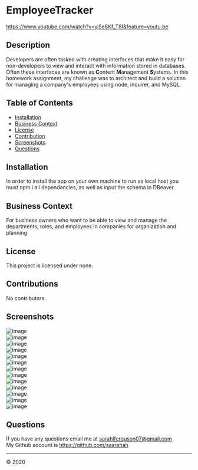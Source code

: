 # EmployeeTracker

https://www.youtube.com/watch?v=yj5e8Kf_T8I&feature=youtu.be

## Description

Developers are often tasked with creating interfaces that make it easy for non-developers to view and interact with information stored in databases. Often these interfaces are known as **C**ontent **M**anagement **S**ystems. In this homework assignment, my challenge was to architect and build a solution for managing a company's employees using node, inquirer, and MySQL.


  ## Table of Contents 
  
  * [Installation](#installation) 
  * [Business Context](#businesscontext)
  * [License](#license)
  * [Contribution](#contributions)
  * [Screenshots](#tests)
  * [Questions](#questions)

## Installation
  
In order to install the app on your own machine to run as local host you must npm i all dependancies, as well as input the schema in DBeaver. 

## Business Context

For business owners who want to be able to view and manage the departments, roles, and employees in companies for organization and planning

 ## License
  
This project is licensed under none.

## Contributions
  
No contributors. 

## Screenshots

![image](images/screenshot1.PNG)
<br/>
![image](images/screenshot2.PNG)
<br/>
![image](images/screenshot3.PNG)
<br/>
![image](images/screenshot4.PNG)
<br/>
![image](images/screenshot5.PNG)
<br/>
![image](images/screenshot6.PNG)
<br/>
![image](images/screenshot7.PNG)
<br/>
![image](images/screenshot8.PNG)
<br/>
![image](images/screenshot9.PNG)
<br/>
![image](images/screenshot10.PNG)
<br/>
![image](images/screenshot11.PNG)
<br/>
![image](images/screenshot12.PNG)
<br/>
![image](images/screenshot13.PNG)
<br/>



 ## Questions

 If you have any questions email me at sarahlferguson07@gmail.com
 <br/>
 My Github account is https://github.com/saarahah
  
  
  ---
  © 2020